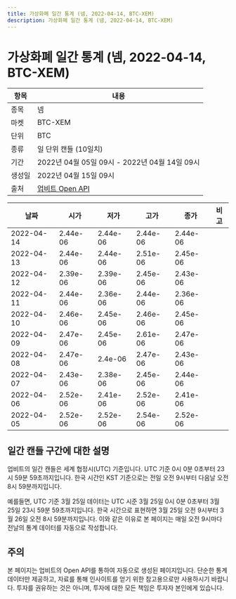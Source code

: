 ```yaml
---
title: 가상화폐 일간 통계 (넴, 2022-04-14, BTC-XEM)
description: 가상화폐 일간 통계 (넴, 2022-04-14, BTC-XEM)
---
```



가상화폐 일간 통계 (넴, 2022-04-14, BTC-XEM)
===

|항목|내용|
|--|--|
|종목|넴|
|마켓|BTC-XEM|
|단위|BTC|
|종류|일 단위 캔들 (10일치)|
|기간|2022년 04월 05일 09시 - 2022년 04월 14일 09시|
|생성일|2022년 04월 15일 09시|
|출처|[업비트 Open API](https://docs.upbit.com)|


|날짜|시가|저가|고가|종가|비고|
|--|--|--|--|--|--|
|2022-04-14|2.44e-06|2.44e-06|2.44e-06|2.44e-06|    |
|2022-04-13|2.44e-06|2.44e-06|2.51e-06|2.45e-06|    |
|2022-04-12|2.39e-06|2.39e-06|2.45e-06|2.43e-06|    |
|2022-04-11|2.44e-06|2.36e-06|2.44e-06|2.36e-06|    |
|2022-04-10|2.46e-06|2.45e-06|2.46e-06|2.45e-06|    |
|2022-04-09|2.47e-06|2.45e-06|2.61e-06|2.47e-06|    |
|2022-04-08|2.47e-06|2.4e-06|2.47e-06|2.43e-06|    |
|2022-04-07|2.43e-06|2.38e-06|2.45e-06|2.44e-06|    |
|2022-04-06|2.52e-06|2.41e-06|2.52e-06|2.41e-06|    |
|2022-04-05|2.52e-06|2.52e-06|2.54e-06|2.52e-06|    |


일간 캔들 구간에 대한 설명
---


업비트의 일간 캔들은 세계 협정시(UTC) 기준입니다. 
UTC 기준 0시 0분 0초부터 23시 59분 59초까지입니다. 
한국 시간인 KST 기준으로는 전일 오전 9시부터 다음날 오전 8시 59분까지입니다. 


예를들면, UTC 기준 3월 25일 데이터는 UTC 시준 3월 25일 0시 0분 0초부터 3월 25일 23시 59분 59초까지입니다. 
한국 시간으로 표현하면 3월 25일 오전 9시부터 3월 26일 오전 8시 59분까지입니다. 
이와 같은 이유로 본 페이지는 매일 오전 9시마다 전날의 통계 데이터를 자동으로 작성합니다. 


주의
---


본 페이지는 업비트의 Open API를 통하여 자동으로 생성된 페이지입니다. 
단순한 통계 데이터만 제공하고, 자료를 통해 인사이트를 얻기 위한 참고용으로만 사용하시기 바랍니다. 
투자를 권유하는 것은 아니며, 투자에 대한 모든 책임은 투자자 본인에게 있습니다. 
